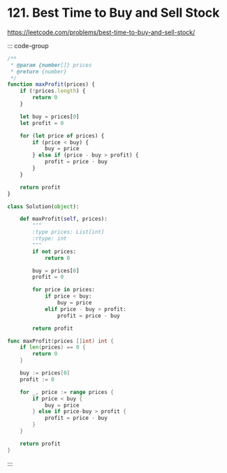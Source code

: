 # 121. Best Time to Buy and Sell Stock

https://leetcode.com/problems/best-time-to-buy-and-sell-stock/

::: code-group

```js [JavaScript]
/**
 * @param {number[]} prices
 * @return {number}
 */
function maxProfit(prices) {
    if (!prices.length) {
        return 0
    }

    let buy = prices[0]
    let profit = 0

    for (let price of prices) {
        if (price < buy) {
            buy = price
        } else if (price - buy > profit) {
            profit = price - buy
        }
    }

    return profit
}
```

```py [Python]
class Solution(object):

    def maxProfit(self, prices):
        """
        :type prices: List[int]
        :rtype: int
        """
        if not prices:
            return 0

        buy = prices[0]
        profit = 0

        for price in prices:
            if price < buy:
                buy = price
            elif price - buy > profit:
                profit = price - buy

        return profit
```

```go [Go]
func maxProfit(prices []int) int {
	if len(prices) == 0 {
		return 0
	}

	buy := prices[0]
	profit := 0

	for _, price := range prices {
		if price < buy {
			buy = price
		} else if price-buy > profit {
			profit = price - buy
		}
	}

	return profit
}
```

:::

